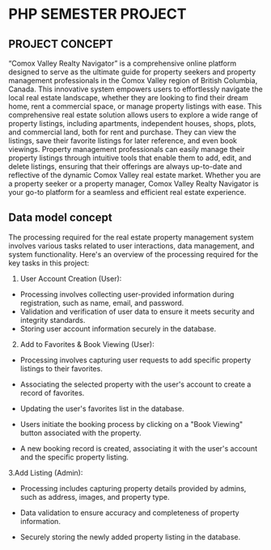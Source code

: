 # PHP SEMESTER PROJECT

## PROJECT CONCEPT
“Comox Valley Realty Navigator” is a comprehensive online platform designed to serve as the ultimate guide for property seekers and property management professionals in the Comox Valley region of British Columbia, Canada. This innovative system empowers users to effortlessly navigate the local real estate landscape, whether they are looking to find their dream home, rent a commercial space, or manage property listings with ease.
This comprehensive real estate solution allows users to explore a wide range of property listings, including apartments, independent houses, shops, plots, and commercial land, both for rent and purchase. They can view the listings, save their favorite listings for later reference, and even book viewings.
Property management professionals can easily manage their property listings through intuitive tools that enable them to add, edit, and delete listings, ensuring that their offerings are always up-to-date and reflective of the dynamic Comox Valley real estate market. Whether you are a property seeker or a property manager, Comox Valley Realty Navigator is your go-to platform for a seamless and efficient real estate experience.

## Data model concept


The processing required for the real estate property management system involves various tasks related to user interactions, data management, and system functionality.
Here's an overview of the processing required for the key tasks in this project:

1. User Account Creation (User):
 - Processing involves collecting user-provided information during registration, such as name, email, and password.
 - Validation and verification of user data to ensure it meets security and integrity standards.
 - Storing user account information securely in the database.

2. Add to Favorites & Book Viewing (User):

- Processing involves capturing user requests to add specific property listings to their favorites.

- Associating the selected property with the user's account to create a record of favorites.

- Updating the user's favorites list in the database.
- Users initiate the booking process by clicking on a "Book Viewing" button associated with the property.
- A new booking record is created, associating it with the user's account and the specific property listing.

3.Add Listing (Admin):

- Processing includes capturing property details provided by admins, such as address, images, and property type.
- Data validation to ensure accuracy and completeness of property information.

- Securely storing the newly added property listing in the database.


